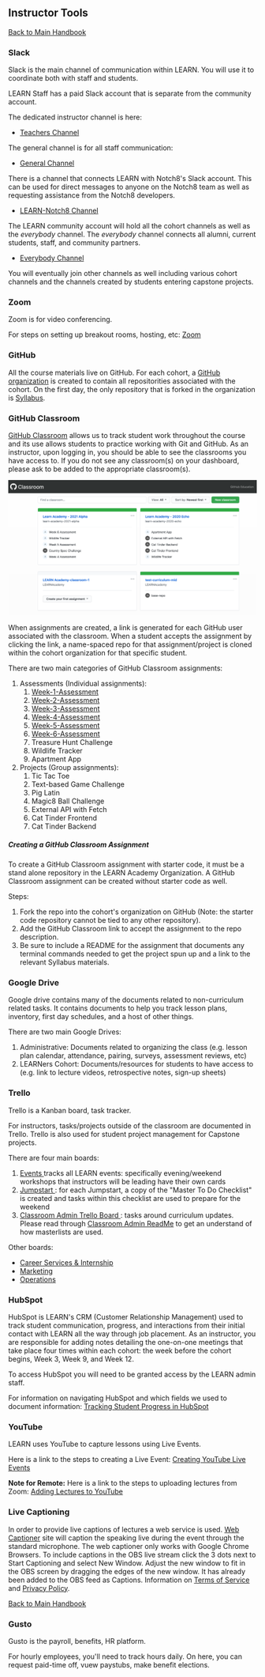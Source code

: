 ## Instructor Tools
[ Back to Main Handbook ](./README.md#instructor-handbook)

### Slack

Slack is the main channel of communication within LEARN. You will use it to coordinate both with staff and students.

LEARN Staff has a paid Slack account that is separate from the community account.

The dedicated instructor channel is here: 
- [ Teachers Channel ](https://app.slack.com/client/TV83K2TV0/C010CSRCT40)

The general channel is for all staff communication:
- [ General Channel ](https://app.slack.com/client/TV83K2TV0/CV83K3AH0)

There is a channel that connects LEARN with Notch8's Slack account. This can be used for direct messages to anyone on the Notch8 team as well as requesting assistance from the Notch8 developers.
- [ LEARN-Notch8 Channel ](https://app.slack.com/client/TV83K2TV0/C010VGJFPCJ)


The LEARN community account will hold all the cohort channels as well as the *everybody* channel. The *everybody* channel connects all alumni, current students, staff, and community partners.
- [ Everybody Channel ](https://app.slack.com/client/T04B40L2C/C04B40L4U)

You will eventually join other channels as well including various cohort channels and the channels created by students entering capstone projects.

### Zoom

Zoom is for video conferencing. 

For steps on setting up breakout rooms, hosting, etc: [ Zoom ](./managing-zoom.md)

### GitHub

All the course materials live on GitHub. For each cohort, a [GitHub organization](https://git-scm.com/book/en/v2/GitHub-Managing-an-organization) is created to contain all repositorities associated with the cohort. 
On the first day, the only repository that is forked in the organization is [Syllabus](https://github.com/LEARNAcademy/Syllabus).

### GitHub Classroom

[GitHub Classroom](https://classroom.github.com/) allows us to track student work throughout the course and its use allows students to practice working with Git and GitHub. As an instructor, upon logging in, you should be able to see the classrooms you have access to. If you do not see any classroom(s) on your dashboard, please ask to be added to the appropriate classroom(s).

![GitHub Classroom Dashboard](./assets/github-classroom.png)

When assignments are created, a link is generated for each GitHub user associated with the classroom.  When a student accepts the assignment by clicking the link, a name-spaced repo for that assignment/project is cloned within the cohort organization for that specific student.

There are two main categories of GitHub Classroom assignments:

1. Assessments (Individual assignments): 
     1. [Week-1-Assessment](https://github.com/LEARNAcademy/Week-1-Assessment)
     2. [Week-2-Assessment](https://github.com/LEARNAcademy/Week-2-Assessment)
     3. [Week-3-Assessment](https://github.com/LEARNAcademy/Week-3-Assessment)
     4. [Week-4-Assessment](https://github.com/LEARNAcademy/Week-4-Assessment)
     5. [Week-5-Assessment](https://github.com/LEARNAcademy/Week-5-Assessment)
     6. [Week-6-Assessment](https://github.com/LEARNAcademy/Week-6-Assessment)
     7. Treasure Hunt Challenge
     8. Wildlife Tracker
     9. Apartment App
2. Projects (Group assignments): 
     1. Tic Tac Toe
     2. Text-based Game Challenge
     3. Pig Latin
     4. Magic8 Ball Challenge
     5. External API with Fetch
     6. Cat Tinder Frontend
     7. Cat Tinder Backend

##### Creating a GitHub Classroom Assignment
To create a GitHub Classroom assignment with starter code, it must be a stand alone repository in the LEARN Academy Organization. A GitHub Classroom assignment can be created without starter code as well.

Steps: 
1. Fork the repo into the cohort's organization on GitHub (Note: the starter code repository cannot be tied to any other repository).  
2. Add the GitHub Classroom link to accept the assignment to the repo description.
3. Be sure to include a README for the assignment that documents any terminal commands needed to get the project spun up and a link to the relevant Syllabus materials. 

### Google Drive

Google drive contains many of the documents related to non-curriculum related tasks. It contains documents to help you track lesson plans, inventory, first day schedules, and a host of other things.

There are two main Google Drives:

1. Administrative: Documents related to organizing the class (e.g. lesson plan calendar, attendance, pairing, surveys, assessment reviews, etc)
2. LEARNers Cohort: Documents/resources for students to have access to (e.g. link to lecture videos, retrospective notes, sign-up sheets)

### Trello

Trello is a Kanban board, task tracker.

For instructors, tasks/projects outside of the classroom are documented in Trello. 
Trello is also used for student project management for Capstone projects. 

There are four main boards:
1. [ Events ](https://trello.com/b/ofzfjXLM/events) tracks all LEARN events: specifically evening/weekend workshops that instructors will be leading have their own cards 
2. [ Jumpstart ](https://trello.com/b/BYycV15b/jumpstart): for each Jumpstart, a copy of the "Master To Do Checklist" is created and tasks within this checklist are used to prepare for the weekend
3. [ Classroom Admin Trello Board ](https://trello.com/b/dQBMlYpI/classroom-admin): tasks around curriculum updates. Please read through [Classroom Admin ReadMe](./classroom-admin-trello.md) to get an understand of how masterlists are used.

Other boards:
- [ Career Services & Internship ](https://trello.com/b/Xl22q6Ry/career-services-internship)
- [ Marketing ](https://trello.com/b/q2s0uEzR/marketing)
- [ Operations ](https://trello.com/b/saxLJBxV/operations)

### HubSpot

HubSpot is LEARN's CRM (Customer Relationship Management) used to track student communication, progress, and interactions from their initial contact with LEARN all the way through job placement. As an instructor, you are responsible for adding notes detailing the one-on-one meetings that take place four times within each cohort: the week before the cohort begins, Week 3, Week 9, and Week 12.

To access HubSpot you will need to be granted access by the LEARN admin staff.

For information on navigating HubSpot and which fields we used to document information: [Tracking Student Progress in HubSpot](./student-progress-hubspot.md)

### YouTube

LEARN uses YouTube to capture lessons using Live Events.

Here is a link to the steps to creating a Live Event: [Creating YouTube Live Events](./youtube-live-events.md)

**Note for Remote:** Here is a link to the steps to uploading lectures from Zoom: [Adding Lectures to YouTube](./recording-lecture.md)

### Live Captioning

In order to provide live captions of lectures a web service is used. [Web Captioner](https://webcaptioner.com/captioner) site will caption the speaking live during the event through the standard microphone.  The web captioner only works with Google Chrome Browsers.  To include captions in the OBS live stream click the 3 dots next to Start Captioning and select New Window. Adjust the new window to fit in the OBS screen by dragging the edges of the new window.  It has already been added to the OBS feed as Captions.  Information on [Terms of Service](https://webcaptioner.com/terms-of-service/) and [Privacy Policy](https://webcaptioner.com/privacy-policy/).

[ Back to Main Handbook ](./README.md#instructor-handbook)

### Gusto

Gusto is the payroll, benefits, HR platform.

For hourly employees, you'll need to track hours daily.
On here, you can request paid-time off, vuew paystubs, make benefit elections.

